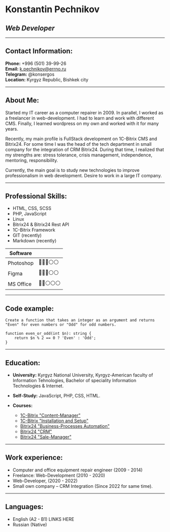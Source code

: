 # **Konstantin Pechnikov**

## *Web Developer*

---
## Contact Information:

**Phone:** +996 (501) 39-99-26  
**Email:** k.pechnikov@errno.ru  
**Telegram:** @konsergos  
**Location:** Kyrgyz Republic, Bishkek city

---

## About Me:

Started my IT career as a computer repairer in 2009. In parallel, I worked as a freelancer in web-development. I had to learn and work with different CMS. Finally, I learned wordpress on my own and worked with it for many years. 

Recently, my main profile is FullStack development on 1C-Bitrix CMS and Bitrix24. For some time I was the head of the tech department in small company for the integration of CRM Bitrix24. During that time, I realized that my strengths are: stress tolerance, crisis management, independence, mentoring, responsibility. 

Currently, the main goal is to study new technologies to improve professionalism in web development. Desire to work in a large IT company.

---

## Professional Skills:

- HTML, CSS, SCSS
- PHP, JavaScript
- Linux
- Bitrix24 & Bitrix24 Rest API
- 1C-Bitrix Framework
- GIT (recently)
- Markdown (recently)


| **Software**  | |
| ------------- | ------------- |
| Photoshop | 🔴🔴🔴⚪⚪ |
| Figma | 🔴🔴🔴⚪⚪ |
| MS Office | 🔴🔴⚪⚪⚪ |

---

## Code example:

`Create a function that takes an integer as an argument and returns "Even" for even numbers or "Odd" for odd numbers.`

    function even_or_odd(int $n): string {
        return $n % 2 == 0 ? 'Even' : 'Odd';
    }

---

## Education:

- **University:** Kyrgyz National University, Kyrgyz-American faculty of Information Tehnologies, Bachelor of speciality Information Technologies & Internet.

- **Self-Study:** JavaScript, PHP, CSS, HTML. 

- **Courses:**

    - [1C-Bitrix "Content-Manager"](https://dev.1c-bitrix.ru/certificates/learning.php?course=34)
    - [1C-Bitrix "Installation and Setup"](https://dev.1c-bitrix.ru/certificates/learning.php?course=135)
    - [Bitrix24 "Business-Processes Automation"](https://dev.1c-bitrix.ru/learning/certificate.php?user=5490872&course=236&student=db2bd2fffb4b1b8f157aa0d8e2d22f68&_gl=1*1vxf86j*_ga*ODQ2NzE0MTUxLjE2NzI3NTA5Nzc.*_ga_21KK5C040B*MTY3ODI5MjE5My4yMzIuMS4xNjc4MjkyNTk3LjU0LjAuMA..)
    - [Bitrix24 "CRM"](https://dev.1c-bitrix.ru/learning/certificate.php?user=5490872&course=182&student=6b68e63fe6de049c7c55048ac261450c&_gl=1*1u5t9i9*_ga*ODQ2NzE0MTUxLjE2NzI3NTA5Nzc.*_ga_21KK5C040B*MTY3ODI5MjE5My4yMzIuMS4xNjc4MjkyNTk3LjU0LjAuMA..)
    - [Bitrix24 "Sale-Manager"](https://dev.1c-bitrix.ru/learning/certificate.php?user=5490872&course=204&student=00f8557eb0a5e71494d48eec5b9ccad6&_gl=1*1u5t9i9*_ga*ODQ2NzE0MTUxLjE2NzI3NTA5Nzc.*_ga_21KK5C040B*MTY3ODI5MjE5My4yMzIuMS4xNjc4MjkyNTk3LjU0LjAuMA..)

---

## Work experience:

- Сomputer and office equipment repair engineer (2009 - 2014)
- Freelance: Web-Development (2010 - 2020)
- Web-Developer,  (2020 - 2022)
- Small own company – CRM Integration (Since 2022 for same time).

---

## Languages:

- English (A2 - B1) LINKS HERE
- Russian (Native)